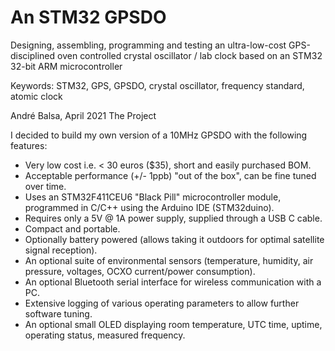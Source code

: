 # An STM32 GPSDO
Designing, assembling, programming and testing an ultra-low-cost GPS-disciplined oven controlled crystal oscillator / lab clock based on an STM32 32-bit ARM microcontroller

Keywords: STM32, GPS, GPSDO, crystal oscillator, frequency standard, atomic clock

André Balsa, April 2021
The Project

I decided to build my own version of a 10MHz GPSDO with the following features:
- Very low cost i.e. < 30 euros ($35), short and easily purchased BOM.
- Acceptable performance (+/- 1ppb) "out of the box", can be fine tuned over time.
- Uses an STM32F411CEU6 "Black Pill" microcontroller module, programmed in C/C++ using the Arduino IDE (STM32duino).
- Requires only a 5V @ 1A power supply, supplied through a USB C cable.
- Compact and portable.
- Optionally battery powered (allows taking it outdoors for optimal satellite signal reception).
- An optional suite of environmental sensors (temperature, humidity, air pressure, voltages, OCXO current/power consumption).
- An optional Bluetooth serial interface for wireless communication with a PC.
- Extensive logging of various operating parameters to allow further software tuning.
- An optional small OLED displaying room temperature, UTC time, uptime, operating status, measured frequency.
